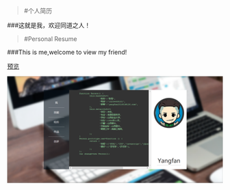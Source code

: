 
> #个人简历

###这就是我，欢迎同道之人！

> #Personal Resume

###This is me,welcome to view my friend!

[预览]("")

![pic](../public-pictures/me.PNG)

